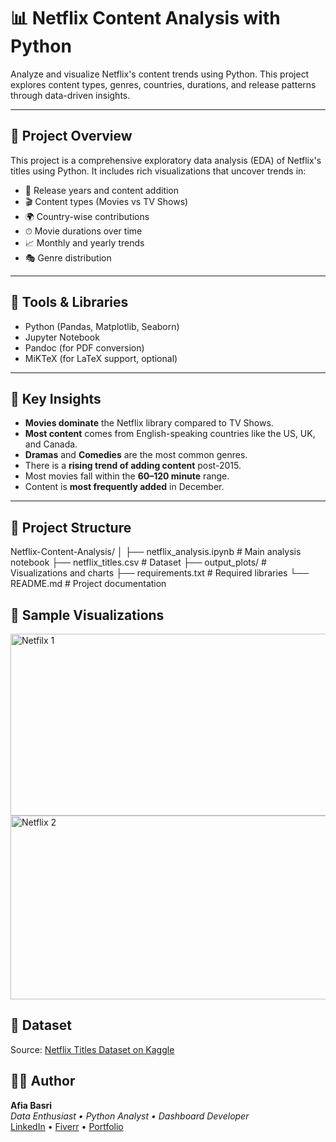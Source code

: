 # 📊 Netflix Content Analysis with Python

Analyze and visualize Netflix's content trends using Python. This project explores content types, genres, countries, durations, and release patterns through data-driven insights.

---

## 🚀 Project Overview

This project is a comprehensive exploratory data analysis (EDA) of Netflix's titles using Python. It includes rich visualizations that uncover trends in:

- 📅 Release years and content addition
- 🎬 Content types (Movies vs TV Shows)
- 🌍 Country-wise contributions
- ⏱ Movie durations over time
- 📈 Monthly and yearly trends
- 🎭 Genre distribution

---

## 🧰 Tools & Libraries

- Python (Pandas, Matplotlib, Seaborn)
- Jupyter Notebook
- Pandoc (for PDF conversion)
- MiKTeX (for LaTeX support, optional)

---

## 📌 Key Insights

- **Movies dominate** the Netflix library compared to TV Shows.
- **Most content** comes from English-speaking countries like the US, UK, and Canada.
- **Dramas** and **Comedies** are the most common genres.
- There is a **rising trend of adding content** post-2015.
- Most movies fall within the **60–120 minute** range.
- Content is **most frequently added** in December.

---

## 📁 Project Structure
Netflix-Content-Analysis/
│
├── netflix_analysis.ipynb # Main analysis notebook
├── netflix_titles.csv # Dataset
├── output_plots/ # Visualizations and charts
├── requirements.txt # Required libraries
└── README.md # Project documentation

## 📸 Sample Visualizations

<img width="661" height="291" alt="Netfilx 1" src="https://github.com/user-attachments/assets/0387914a-ac73-4871-8da0-5cbe6a663d41" />

<img width="707" height="294" alt="Netflix 2" src="https://github.com/user-attachments/assets/6713cd11-af5a-4317-8c5b-d9ba2b76c4bd" />

## 📂 Dataset

Source: [Netflix Titles Dataset on Kaggle](https://www.kaggle.com/datasets/shivamb/netflix-shows)

## 👩‍💻 Author

**Afia Basri**  
_Data Enthusiast • Python Analyst • Dashboard Developer_  
[LinkedIn](#) • [Fiverr](#) • [Portfolio](#)
